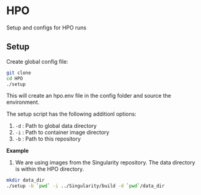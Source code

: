 # HPO
Setup and configs for HPO runs

## Setup

Create global config file:

```bash
git clone
cd HPO
./setup
```

This will create an hpo.env file in the config folder and source the environment. 

The setup script has the following additionl options:
1. `-d` : Path to global data directory
2. `-i` : Path to container image directory
3. `-b` : Path to this repository

**Example**

1. We are using images from the Singularity repository. The data directory is within the HPO directory.
```bash
mkdir data_dir
./setup -b `pwd` -i ../Singularity/build -d `pwd`/data_dir
```
